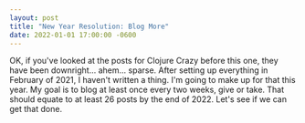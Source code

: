 ```yaml
---
layout: post
title: "New Year Resolution: Blog More"
date: 2022-01-01 17:00:00 -0600
---
```

OK, if you've looked at the posts for Clojure Crazy before this one,
they have been downright... ahem... sparse. After setting up
everything in February of 2021, I haven't written a thing. I'm going
to make up for that this year. My goal is to blog at least once every
two weeks, give or take. That should equate to at least 26 posts by
the end of 2022. Let's see if we can get that done.
